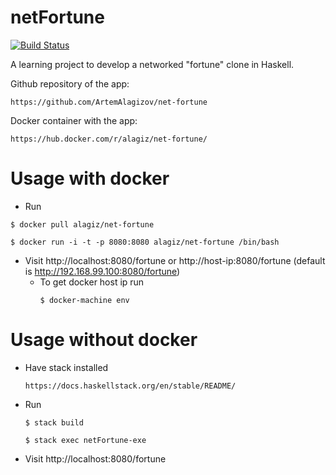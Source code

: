 # netFortune
[![Build Status](https://travis-ci.org/ArtemAlagizov/net-fortune.svg?branch=master)](https://travis-ci.org/ArtemAlagizov/net-fortune)


A learning project to develop a networked "fortune" clone in Haskell.

Github repository of the app: 
````
https://github.com/ArtemAlagizov/net-fortune
````
Docker container with the app: 
````
https://hub.docker.com/r/alagiz/net-fortune/
````

# Usage with docker
* Run
```
$ docker pull alagiz/net-fortune
```
```
$ docker run -i -t -p 8080:8080 alagiz/net-fortune /bin/bash
```
* Visit http://localhost:8080/fortune or http://host-ip:8080/fortune (default is http://192.168.99.100:8080/fortune)
  * To get docker host ip run
    ```
    $ docker-machine env
    ```  

# Usage without docker

* Have stack installed
    ```
    https://docs.haskellstack.org/en/stable/README/
    ```
* Run 
    ```
    $ stack build
    ```
    ```
    $ stack exec netFortune-exe
    ```
* Visit http://localhost:8080/fortune
